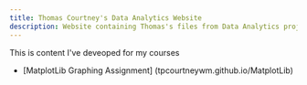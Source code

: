 ```yaml
---
title: Thomas Courtney's Data Analytics Website
description: Website containing Thomas's files from Data Analytics projects
---
```


This is content I've deveoped for my courses
- [MatplotLib Graphing Assignment] (tpcourtneywm.github.io/MatplotLib)
